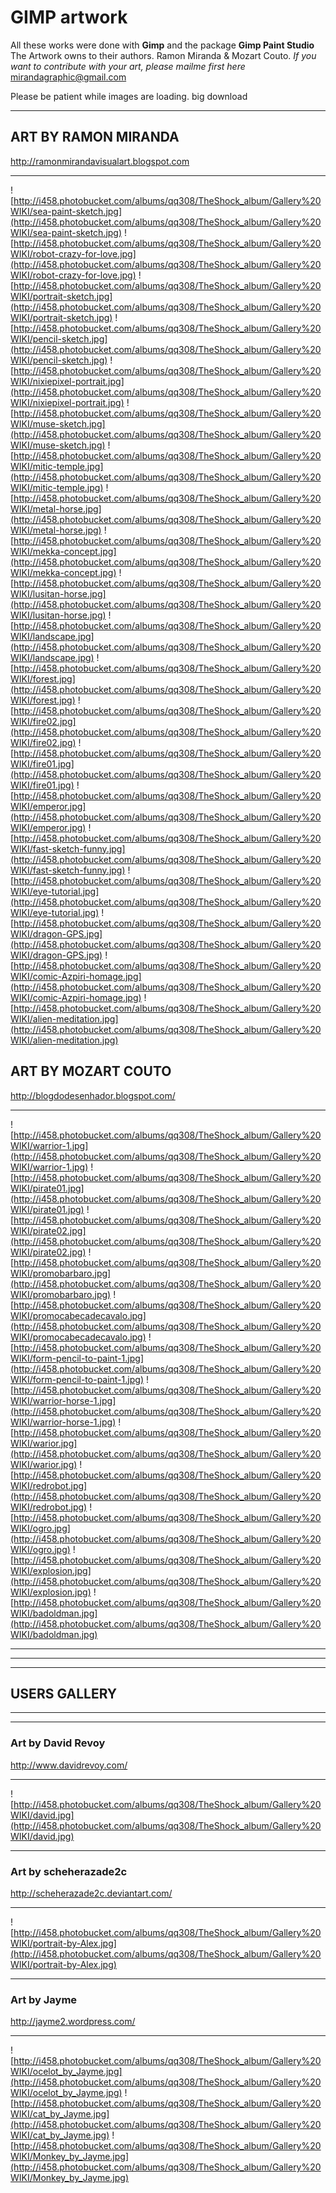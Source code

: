 # GIMP artwork #
All these works were done with **Gimp** and the package **Gimp Paint Studio**
The Artwork owns to their authors.
Ramon Miranda & Mozart Couto.
_If you want to contribute with your art, please mailme first here_ mirandagraphic@gmail.com

Please be patient while images are loading. big download

---


## **ART BY RAMON MIRANDA** ##
http://ramonmirandavisualart.blogspot.com

---

![http://i458.photobucket.com/albums/qq308/TheShock_album/Gallery%20WIKI/sea-paint-sketch.jpg](http://i458.photobucket.com/albums/qq308/TheShock_album/Gallery%20WIKI/sea-paint-sketch.jpg) ![http://i458.photobucket.com/albums/qq308/TheShock_album/Gallery%20WIKI/robot-crazy-for-love.jpg](http://i458.photobucket.com/albums/qq308/TheShock_album/Gallery%20WIKI/robot-crazy-for-love.jpg)
![http://i458.photobucket.com/albums/qq308/TheShock_album/Gallery%20WIKI/portrait-sketch.jpg](http://i458.photobucket.com/albums/qq308/TheShock_album/Gallery%20WIKI/portrait-sketch.jpg)
![http://i458.photobucket.com/albums/qq308/TheShock_album/Gallery%20WIKI/pencil-sketch.jpg](http://i458.photobucket.com/albums/qq308/TheShock_album/Gallery%20WIKI/pencil-sketch.jpg)
![http://i458.photobucket.com/albums/qq308/TheShock_album/Gallery%20WIKI/nixiepixel-portrait.jpg](http://i458.photobucket.com/albums/qq308/TheShock_album/Gallery%20WIKI/nixiepixel-portrait.jpg)
![http://i458.photobucket.com/albums/qq308/TheShock_album/Gallery%20WIKI/muse-sketch.jpg](http://i458.photobucket.com/albums/qq308/TheShock_album/Gallery%20WIKI/muse-sketch.jpg)
![http://i458.photobucket.com/albums/qq308/TheShock_album/Gallery%20WIKI/mitic-temple.jpg](http://i458.photobucket.com/albums/qq308/TheShock_album/Gallery%20WIKI/mitic-temple.jpg) ![http://i458.photobucket.com/albums/qq308/TheShock_album/Gallery%20WIKI/metal-horse.jpg](http://i458.photobucket.com/albums/qq308/TheShock_album/Gallery%20WIKI/metal-horse.jpg) ![http://i458.photobucket.com/albums/qq308/TheShock_album/Gallery%20WIKI/mekka-concept.jpg](http://i458.photobucket.com/albums/qq308/TheShock_album/Gallery%20WIKI/mekka-concept.jpg) ![http://i458.photobucket.com/albums/qq308/TheShock_album/Gallery%20WIKI/lusitan-horse.jpg](http://i458.photobucket.com/albums/qq308/TheShock_album/Gallery%20WIKI/lusitan-horse.jpg) ![http://i458.photobucket.com/albums/qq308/TheShock_album/Gallery%20WIKI/landscape.jpg](http://i458.photobucket.com/albums/qq308/TheShock_album/Gallery%20WIKI/landscape.jpg) ![http://i458.photobucket.com/albums/qq308/TheShock_album/Gallery%20WIKI/forest.jpg](http://i458.photobucket.com/albums/qq308/TheShock_album/Gallery%20WIKI/forest.jpg) ![http://i458.photobucket.com/albums/qq308/TheShock_album/Gallery%20WIKI/fire02.jpg](http://i458.photobucket.com/albums/qq308/TheShock_album/Gallery%20WIKI/fire02.jpg) ![http://i458.photobucket.com/albums/qq308/TheShock_album/Gallery%20WIKI/fire01.jpg](http://i458.photobucket.com/albums/qq308/TheShock_album/Gallery%20WIKI/fire01.jpg) ![http://i458.photobucket.com/albums/qq308/TheShock_album/Gallery%20WIKI/emperor.jpg](http://i458.photobucket.com/albums/qq308/TheShock_album/Gallery%20WIKI/emperor.jpg) ![http://i458.photobucket.com/albums/qq308/TheShock_album/Gallery%20WIKI/fast-sketch-funny.jpg](http://i458.photobucket.com/albums/qq308/TheShock_album/Gallery%20WIKI/fast-sketch-funny.jpg) ![http://i458.photobucket.com/albums/qq308/TheShock_album/Gallery%20WIKI/eye-tutorial.jpg](http://i458.photobucket.com/albums/qq308/TheShock_album/Gallery%20WIKI/eye-tutorial.jpg)
![http://i458.photobucket.com/albums/qq308/TheShock_album/Gallery%20WIKI/dragon-GPS.jpg](http://i458.photobucket.com/albums/qq308/TheShock_album/Gallery%20WIKI/dragon-GPS.jpg) ![http://i458.photobucket.com/albums/qq308/TheShock_album/Gallery%20WIKI/comic-Azpiri-homage.jpg](http://i458.photobucket.com/albums/qq308/TheShock_album/Gallery%20WIKI/comic-Azpiri-homage.jpg)
![http://i458.photobucket.com/albums/qq308/TheShock_album/Gallery%20WIKI/alien-meditation.jpg](http://i458.photobucket.com/albums/qq308/TheShock_album/Gallery%20WIKI/alien-meditation.jpg)

## **ART BY MOZART COUTO** ##
http://blogdodesenhador.blogspot.com/

---


![http://i458.photobucket.com/albums/qq308/TheShock_album/Gallery%20WIKI/warrior-1.jpg](http://i458.photobucket.com/albums/qq308/TheShock_album/Gallery%20WIKI/warrior-1.jpg)
![http://i458.photobucket.com/albums/qq308/TheShock_album/Gallery%20WIKI/pirate01.jpg](http://i458.photobucket.com/albums/qq308/TheShock_album/Gallery%20WIKI/pirate01.jpg)
![http://i458.photobucket.com/albums/qq308/TheShock_album/Gallery%20WIKI/pirate02.jpg](http://i458.photobucket.com/albums/qq308/TheShock_album/Gallery%20WIKI/pirate02.jpg)
![http://i458.photobucket.com/albums/qq308/TheShock_album/Gallery%20WIKI/promobarbaro.jpg](http://i458.photobucket.com/albums/qq308/TheShock_album/Gallery%20WIKI/promobarbaro.jpg)
![http://i458.photobucket.com/albums/qq308/TheShock_album/Gallery%20WIKI/promocabecadecavalo.jpg](http://i458.photobucket.com/albums/qq308/TheShock_album/Gallery%20WIKI/promocabecadecavalo.jpg)
![http://i458.photobucket.com/albums/qq308/TheShock_album/Gallery%20WIKI/form-pencil-to-paint-1.jpg](http://i458.photobucket.com/albums/qq308/TheShock_album/Gallery%20WIKI/form-pencil-to-paint-1.jpg)
![http://i458.photobucket.com/albums/qq308/TheShock_album/Gallery%20WIKI/warrior-horse-1.jpg](http://i458.photobucket.com/albums/qq308/TheShock_album/Gallery%20WIKI/warrior-horse-1.jpg)
![http://i458.photobucket.com/albums/qq308/TheShock_album/Gallery%20WIKI/warior.jpg](http://i458.photobucket.com/albums/qq308/TheShock_album/Gallery%20WIKI/warior.jpg)
![http://i458.photobucket.com/albums/qq308/TheShock_album/Gallery%20WIKI/redrobot.jpg](http://i458.photobucket.com/albums/qq308/TheShock_album/Gallery%20WIKI/redrobot.jpg)
![http://i458.photobucket.com/albums/qq308/TheShock_album/Gallery%20WIKI/ogro.jpg](http://i458.photobucket.com/albums/qq308/TheShock_album/Gallery%20WIKI/ogro.jpg)
![http://i458.photobucket.com/albums/qq308/TheShock_album/Gallery%20WIKI/explosion.jpg](http://i458.photobucket.com/albums/qq308/TheShock_album/Gallery%20WIKI/explosion.jpg)
![http://i458.photobucket.com/albums/qq308/TheShock_album/Gallery%20WIKI/badoldman.jpg](http://i458.photobucket.com/albums/qq308/TheShock_album/Gallery%20WIKI/badoldman.jpg)

---


---



---

## **USERS GALLERY** ##

---



---

### Art by David Revoy ###
http://www.davidrevoy.com/

---

![http://i458.photobucket.com/albums/qq308/TheShock_album/Gallery%20WIKI/david.jpg](http://i458.photobucket.com/albums/qq308/TheShock_album/Gallery%20WIKI/david.jpg)


---

### Art by scheherazade2c ###
http://scheherazade2c.deviantart.com/

---

![http://i458.photobucket.com/albums/qq308/TheShock_album/Gallery%20WIKI/portrait-by-Alex.jpg](http://i458.photobucket.com/albums/qq308/TheShock_album/Gallery%20WIKI/portrait-by-Alex.jpg)


---

### Art by Jayme ###
http://jayme2.wordpress.com/

---

![http://i458.photobucket.com/albums/qq308/TheShock_album/Gallery%20WIKI/ocelot_by_Jayme.jpg](http://i458.photobucket.com/albums/qq308/TheShock_album/Gallery%20WIKI/ocelot_by_Jayme.jpg)
![http://i458.photobucket.com/albums/qq308/TheShock_album/Gallery%20WIKI/cat_by_Jayme.jpg](http://i458.photobucket.com/albums/qq308/TheShock_album/Gallery%20WIKI/cat_by_Jayme.jpg)
![http://i458.photobucket.com/albums/qq308/TheShock_album/Gallery%20WIKI/Monkey_by_Jayme.jpg](http://i458.photobucket.com/albums/qq308/TheShock_album/Gallery%20WIKI/Monkey_by_Jayme.jpg)